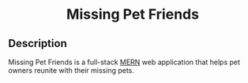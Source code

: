 <h1 align="center">Missing Pet Friends</h1>

## Description
Missing Pet Friends is a full-stack [MERN](https://www.mongodb.com/languages/mern-stack-tutorial) web application that helps pet owners reunite with their missing pets.
